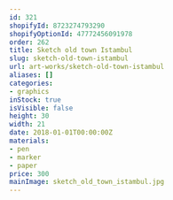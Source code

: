 ```yaml
---
id: 321
shopifyId: 8723274793290
shopifyOptionId: 47772456091978
order: 262
title: Sketch old town Istambul
slug: sketch-old-town-istambul
url: art-works/sketch-old-town-istambul
aliases: []
categories:
- graphics
inStock: true
isVisible: false
height: 30
width: 21
date: 2018-01-01T00:00:00Z
materials:
- pen
- marker
- paper
price: 300
mainImage: sketch_old_town_istambul.jpg
---
```

